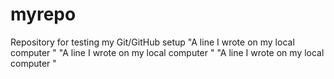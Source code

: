 # myrepo
Repository for testing my Git/GitHub setup
"A line I wrote on my local computer  " 
"A line I wrote on my local computer  " 
"A line I wrote on my local computer  " 

